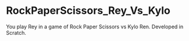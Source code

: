 # RockPaperScissors_Rey_Vs_Kylo
You play Rey in a game of Rock Paper Scissors vs Kylo Ren.  Developed in Scratch.
